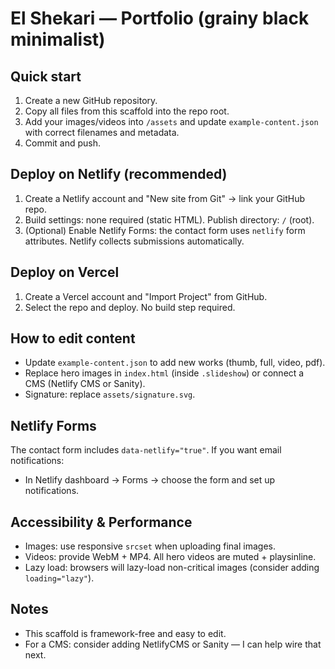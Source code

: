# El Shekari — Portfolio (grainy black minimalist)

## Quick start
1. Create a new GitHub repository.
2. Copy all files from this scaffold into the repo root.
3. Add your images/videos into `/assets` and update `example-content.json` with correct filenames and metadata.
4. Commit and push.

## Deploy on Netlify (recommended)
1. Create a Netlify account and "New site from Git" → link your GitHub repo.
2. Build settings: none required (static HTML). Publish directory: `/` (root).
3. (Optional) Enable Netlify Forms: the contact form uses `netlify` form attributes. Netlify collects submissions automatically.

## Deploy on Vercel
1. Create a Vercel account and "Import Project" from GitHub.
2. Select the repo and deploy. No build step required.

## How to edit content
- Update `example-content.json` to add new works (thumb, full, video, pdf).
- Replace hero images in `index.html` (inside `.slideshow`) or connect a CMS (Netlify CMS or Sanity).
- Signature: replace `assets/signature.svg`.

## Netlify Forms
The contact form includes `data-netlify="true"`. If you want email notifications:
- In Netlify dashboard → Forms → choose the form and set up notifications.

## Accessibility & Performance
- Images: use responsive `srcset` when uploading final images.
- Videos: provide WebM + MP4. All hero videos are muted + playsinline.
- Lazy load: browsers will lazy-load non-critical images (consider adding `loading="lazy"`).

## Notes
- This scaffold is framework-free and easy to edit.
- For a CMS: consider adding NetlifyCMS or Sanity — I can help wire that next.

